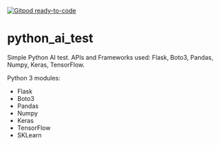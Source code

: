 [![Gitpod ready-to-code](https://img.shields.io/badge/Gitpod-ready--to--code-blue?logo=gitpod)](https://gitpod.io/#https://github.com/vbermudez/python_ai_test)

# python_ai_test

Simple Python AI test. APIs and Frameworks used: Flask, Boto3, Pandas, Numpy, Keras, TensorFlow.

Python 3 modules:
- Flask
- Boto3
- Pandas
- Numpy
- Keras
- TensorFlow
- SKLearn
